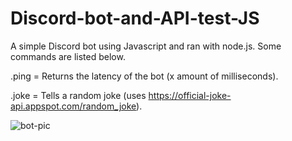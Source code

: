 # Discord-bot-and-API-test-JS

A simple Discord bot using Javascript and ran with node.js. Some commands are listed below.

.ping = Returns the latency of the bot (x amount of milliseconds).

.joke = Tells a random joke (uses https://official-joke-api.appspot.com/random_joke).


![bot-pic](https://user-images.githubusercontent.com/90515624/212547418-528070a8-d7c6-42fd-8aec-db1bc65168b5.PNG)
